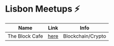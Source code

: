# Lisbon Meetups ⚡️

|      Name      |  Link  |        Info       |
|:--------------:|:------:|:-----------------:|
| The Block Cafe | [here](https://www.meetup.com/Social-at-The-Block-Cafe/) | Blockchain/Crypto |
